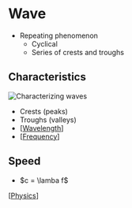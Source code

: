 # Wave

- Repeating phenomenon
  - Cyclical
  - Series of crests and troughs

## Characteristics

![Characterizing waves](/assets/second-brain/2020-10-05-13-14-58.png)

- Crests (peaks)
- Troughs (valleys)
- [[Wavelength]]
- [[Frequency]]

## Speed

- $c = \lamba f$
  
[[Physics]]

[//begin]: # "Autogenerated link references for markdown compatibility"
[wavelength]: wavelength "Wavelength"
[frequency]: frequency "Frequency"
[physics]: physics "Physics"
[//end]: # "Autogenerated link references"